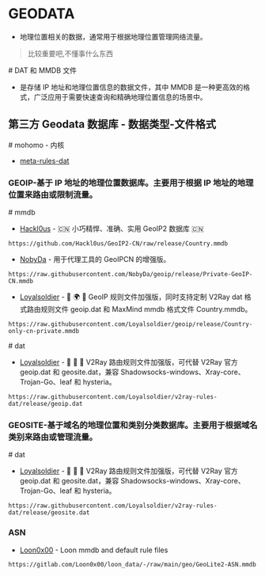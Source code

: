 # GEODATA
- 地理位置相关的数据，通常用于根据地理位置管理网络流量。
> 比较重要吧,不懂事什么东西

\# DAT 和 MMDB 文件
- 是存储 IP 地址和地理位置信息的数据文件，其中 MMDB 是一种更高效的格式，广泛应用于需要快速查询和精确地理位置信息的场景中。

## 第三方 Geodata 数据库 - 数据类型-文件格式
\# mohomo - 内核
- [meta-rules-dat](https://github.com/MetaCubeX/meta-rules-dat)
### GEOIP-基于 IP 地址的地理位置数据库。主要用于根据 IP 地址的地理位置来路由或限制流量。
\# mmdb
- [Hackl0us](https://github.com/Hackl0us/GeoIP2-CN/) - 🇨🇳 小巧精悍、准确、实用 GeoIP2 数据库 🇨🇳
```
https://github.com/Hackl0us/GeoIP2-CN/raw/release/Country.mmdb
```
- [NobyDa](https://github.com/NobyDa/geoip) - 用于代理工具的 GeoIPCN 的增强版。
```
https://raw.githubusercontent.com/NobyDa/geoip/release/Private-GeoIP-CN.mmdb
```
- [Loyalsoldier](https://github.com/Loyalsoldier/geoip) - 🌚 🌍 🌝 GeoIP 规则文件加强版，同时支持定制 V2Ray dat 格式路由规则文件 geoip.dat 和 MaxMind mmdb 格式文件 Country.mmdb。
```
https://raw.githubusercontent.com/Loyalsoldier/geoip/release/Country-only-cn-private.mmdb
```

\# dat
- [Loyalsoldier](https://github.com/Loyalsoldier/v2ray-rules-dat) - 🦄 🎃 👻 V2Ray 路由规则文件加强版，可代替 V2Ray 官方 geoip.dat 和 geosite.dat，兼容 Shadowsocks-windows、Xray-core、Trojan-Go、leaf 和 hysteria。
```
https://raw.githubusercontent.com/Loyalsoldier/v2ray-rules-dat/release/geoip.dat
```

### GEOSITE-基于域名的地理位置和类别分类数据库。主要用于根据域名类别来路由或管理流量。
\# dat
- [Loyalsoldier](https://github.com/Loyalsoldier/v2ray-rules-dat) - 🦄 🎃 👻 V2Ray 路由规则文件加强版，可代替 V2Ray 官方 geoip.dat 和 geosite.dat，兼容 Shadowsocks-windows、Xray-core、Trojan-Go、leaf 和 hysteria。
```
https://raw.githubusercontent.com/Loyalsoldier/v2ray-rules-dat/release/geosite.dat
```

### ASN
- [Loon0x00](https://gitlab.com/Loon0x00/loon_data) - Loon mmdb and default rule files
```
https://gitlab.com/Loon0x00/loon_data/-/raw/main/geo/GeoLite2-ASN.mmdb
```
